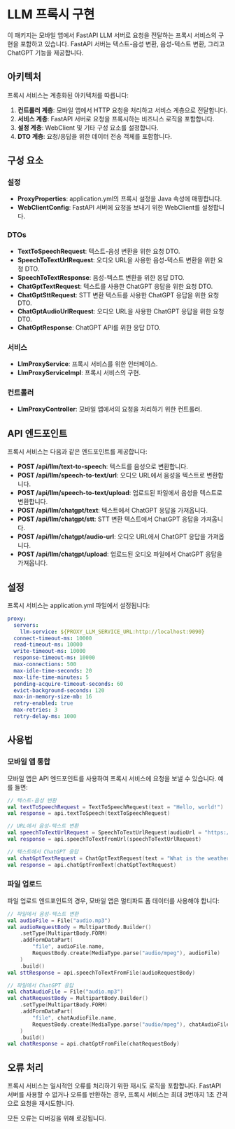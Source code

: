 # LLM 프록시 구현

이 패키지는 모바일 앱에서 FastAPI LLM 서버로 요청을 전달하는 프록시 서비스의 구현을 포함하고 있습니다. FastAPI 서버는 텍스트-음성 변환, 음성-텍스트 변환, 그리고 ChatGPT 기능을 제공합니다.

## 아키텍처

프록시 서비스는 계층화된 아키텍처를 따릅니다:

1. **컨트롤러 계층**: 모바일 앱에서 HTTP 요청을 처리하고 서비스 계층으로 전달합니다.
2. **서비스 계층**: FastAPI 서버로 요청을 프록시하는 비즈니스 로직을 포함합니다.
3. **설정 계층**: WebClient 및 기타 구성 요소를 설정합니다.
4. **DTO 계층**: 요청/응답을 위한 데이터 전송 객체를 포함합니다.

## 구성 요소

### 설정

- **ProxyProperties**: application.yml의 프록시 설정을 Java 속성에 매핑합니다.
- **WebClientConfig**: FastAPI 서버에 요청을 보내기 위한 WebClient를 설정합니다.

### DTOs

- **TextToSpeechRequest**: 텍스트-음성 변환을 위한 요청 DTO.
- **SpeechToTextUrlRequest**: 오디오 URL을 사용한 음성-텍스트 변환을 위한 요청 DTO.
- **SpeechToTextResponse**: 음성-텍스트 변환을 위한 응답 DTO.
- **ChatGptTextRequest**: 텍스트를 사용한 ChatGPT 응답을 위한 요청 DTO.
- **ChatGptSttRequest**: STT 변환 텍스트를 사용한 ChatGPT 응답을 위한 요청 DTO.
- **ChatGptAudioUrlRequest**: 오디오 URL을 사용한 ChatGPT 응답을 위한 요청 DTO.
- **ChatGptResponse**: ChatGPT API를 위한 응답 DTO.

### 서비스

- **LlmProxyService**: 프록시 서비스를 위한 인터페이스.
- **LlmProxyServiceImpl**: 프록시 서비스의 구현.

### 컨트롤러

- **LlmProxyController**: 모바일 앱에서의 요청을 처리하기 위한 컨트롤러.

## API 엔드포인트

프록시 서비스는 다음과 같은 엔드포인트를 제공합니다:

- **POST /api/llm/text-to-speech**: 텍스트를 음성으로 변환합니다.
- **POST /api/llm/speech-to-text/url**: 오디오 URL에서 음성을 텍스트로 변환합니다.
- **POST /api/llm/speech-to-text/upload**: 업로드된 파일에서 음성을 텍스트로 변환합니다.
- **POST /api/llm/chatgpt/text**: 텍스트에서 ChatGPT 응답을 가져옵니다.
- **POST /api/llm/chatgpt/stt**: STT 변환 텍스트에서 ChatGPT 응답을 가져옵니다.
- **POST /api/llm/chatgpt/audio-url**: 오디오 URL에서 ChatGPT 응답을 가져옵니다.
- **POST /api/llm/chatgpt/upload**: 업로드된 오디오 파일에서 ChatGPT 응답을 가져옵니다.

## 설정

프록시 서비스는 application.yml 파일에서 설정됩니다:

```yaml
proxy:
  servers:
    llm-service: ${PROXY_LLM_SERVICE_URL:http://localhost:9090}
  connect-timeout-ms: 10000
  read-timeout-ms: 10000
  write-timeout-ms: 10000
  response-timeout-ms: 10000
  max-connections: 500
  max-idle-time-seconds: 20
  max-life-time-minutes: 5
  pending-acquire-timeout-seconds: 60
  evict-background-seconds: 120
  max-in-memory-size-mb: 16
  retry-enabled: true
  max-retries: 3
  retry-delay-ms: 1000
```

## 사용법

### 모바일 앱 통합

모바일 앱은 API 엔드포인트를 사용하여 프록시 서비스에 요청을 보낼 수 있습니다. 예를 들면:

```kotlin
// 텍스트-음성 변환
val textToSpeechRequest = TextToSpeechRequest(text = "Hello, world!")
val response = api.textToSpeech(textToSpeechRequest)

// URL에서 음성-텍스트 변환
val speechToTextUrlRequest = SpeechToTextUrlRequest(audioUrl = "https://example.com/audio.mp3")
val response = api.speechToTextFromUrl(speechToTextUrlRequest)

// 텍스트에서 ChatGPT 응답
val chatGptTextRequest = ChatGptTextRequest(text = "What is the weather like today?")
val response = api.chatGptFromText(chatGptTextRequest)
```

### 파일 업로드

파일 업로드 엔드포인트의 경우, 모바일 앱은 멀티파트 폼 데이터를 사용해야 합니다:

```kotlin
// 파일에서 음성-텍스트 변환
val audioFile = File("audio.mp3")
val audioRequestBody = MultipartBody.Builder()
    .setType(MultipartBody.FORM)
    .addFormDataPart(
        "file", audioFile.name,
        RequestBody.create(MediaType.parse("audio/mpeg"), audioFile)
    )
    .build()
val sttResponse = api.speechToTextFromFile(audioRequestBody)

// 파일에서 ChatGPT 응답
val chatAudioFile = File("audio.mp3")
val chatRequestBody = MultipartBody.Builder()
    .setType(MultipartBody.FORM)
    .addFormDataPart(
        "file", chatAudioFile.name,
        RequestBody.create(MediaType.parse("audio/mpeg"), chatAudioFile)
    )
    .build()
val chatResponse = api.chatGptFromFile(chatRequestBody)
```

## 오류 처리

프록시 서비스는 일시적인 오류를 처리하기 위한 재시도 로직을 포함합니다. FastAPI 서버를 사용할 수 없거나 오류를 반환하는 경우, 프록시 서비스는 최대 3번까지 1초 간격으로 요청을 재시도합니다.

모든 오류는 디버깅을 위해 로깅됩니다.

